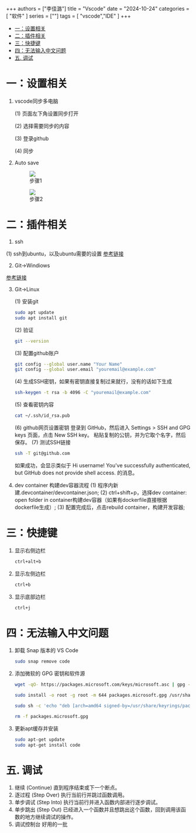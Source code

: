 +++
authors = ["李佳潞"]
title = "Vscode"
date = "2024-10-24"
categories = [
    "软件"
]
series = [""]
tags = [
   "vscode","IDE"
]
+++
- [一：设置相关](#一设置相关)
- [二：插件相关](#二插件相关)
- [三：快捷键](#三快捷键)
- [四：无法输入中文问题](#四无法输入中文问题)
- [五. 调试](#五-调试)

# 一：设置相关

1. vscode同步多电脑

    (1) 页面左下角设置同步打开

    (2) 选择需要同步的内容

    (3) 登录github

    (4) 同步

2. Auto save

    <div class="container">
                    <div class="image">
                        <figure>
                            <img src="/images/work-record/vscode1.png",alt="设置1",loading="lazy">
                            <figcaption>步骤1</figcaption>
                        </figure>
                    </div>
    </div>
    <div class="container">
                    <div class="image">
                        <figure>
                            <img src="/images/work-record/vscode2.png",alt="设置2",loading="lazy">
                            <figcaption>步骤2</figcaption>
                        </figure>
                    </div>
    </div>

# 二：插件相关 

1. ssh

(1) ssh到ubuntu，以及ubuntu需要的设置
[参考链接](https://blog.csdn.net/zsyyugong/article/details/134438071)

2. Git->Windiows

[参考链接](https://blog.csdn.net/czjl6886/article/details/122129576)

3. Git->Linux

    (1) 安装git

    ```bash
    sudo apt update
    sudo apt install git
    ```

    (2) 验证

    ```bash
    git --version
    ```

    (3) 配置github账户

    ```bash
    git config --global user.name "Your Name"
    git config --global user.email "youremail@example.com"
    ```

    (4) 生成SSH密钥，如果有密钥直接复制过来就行，没有的话如下生成

    ```bash
    ssh-keygen -t rsa -b 4096 -C "youremail@example.com"
    ```

    (5) 查看密钥内容

    ```bash
    cat ~/.ssh/id_rsa.pub
    ```

    (6) github网页设置密钥
    登录到 GitHub，然后进入 Settings > SSH and GPG keys 页面，点击 New SSH key。
    粘贴复制的公钥，并为它取个名字，然后保存。
    (7) 测试SSH链接

    ```bash
    ssh -T git@github.com
    ```

    如果成功，会显示类似于 Hi username! You've successfully authenticated, but GitHub does not provide shell access. 的消息。

4. dev container
    构建dev容器流程
    (1) 程序内新建.devcontainer/devcontainer.json;
    (2) ctrl+shift+p，选择dev container: open folder in container构建dev容器（如果有dockerfile直接根据dockerfile生成）;
    (3) 配置完成后，点击rebuild container，构建开发容器;

# 三：快捷键

1. 显示右侧边栏

   ```bash
   ctrl+alt+b
   ```

2. 显示左侧边栏

   ```bash
   ctrl+b
   ```

3. 显示底部边栏

   ```bash
   ctrl+j
   ```
# 四：无法输入中文问题

1. 卸载 Snap 版本的 VS Code
    ```bash
    sudo snap remove code
    ```
2. 添加微软的 GPG 密钥和软件源
    ```bash
    wget -qO- https://packages.microsoft.com/keys/microsoft.asc | gpg --dearmor > packages.microsoft.gpg

    sudo install -o root -g root -m 644 packages.microsoft.gpg /usr/share/keyrings/

    sudo sh -c 'echo "deb [arch=amd64 signed-by=/usr/share/keyrings/packages.microsoft.gpg] https://packages.microsoft.com/repos/vscode stable main" > /etc/apt/sources.list.d/vscode.list'

    rm -f packages.microsoft.gpg
    ```

3. 更新apt缓存并安装
    ```bash
    sudo apt-get update
    sudo apt-get install code
    ```


# 五. 调试
1. 继续 (Continue)
   直到程序结束或下一个断点。
2. 逐过程 (Step Over)
   执行当前行并跳过函数调用。
3. 单步调试 (Step Into)
   执行当前行并进入函数内部进行逐步调试。
4. 单步跳出 (Step Out) 
   已经进入一个函数并且想跳出这个函数，回到调用该函数的地方继续调试的操作。
5. 调试控制台
   好用的一批
